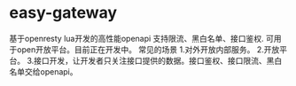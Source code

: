 # easy-gateway
基于openresty lua开发的高性能openapi
支持限流、黑白名单、接口鉴权.
可用于open开放平台。目前正在开发中。
常见的场景
1.对外开放内部服务。
2.开放平台。
3.接口开发，让开发者只关注接口提供的数据。接口鉴权、接口限流、黑白名单交给openapi。
